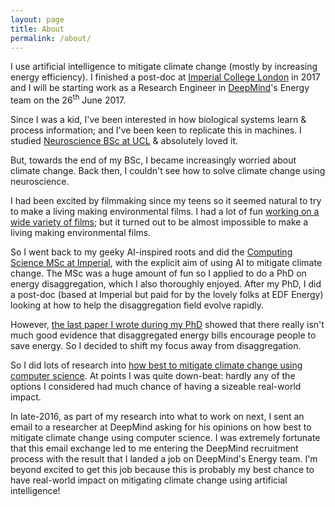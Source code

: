 ```yaml
---
layout: page
title: About
permalink: /about/
---
```


I use artificial intelligence to mitigate climate change (mostly by increasing energy efficiency). I finished a post-doc at [Imperial College London](https://www.imperial.ac.uk) in 2017 and I will be starting work as a Research Engineer in [DeepMind](https://deepmind.com)'s Energy team on the 26<sup>th</sup> June 2017.

Since I was a kid, I've been interested in how biological systems learn & process information; and I've been keen to replicate this in machines. I studied [Neuroscience BSc at UCL](http://www.ucl.ac.uk/prospective-students/undergraduate/degrees/neuroscience-bsc/) & absolutely loved it.

But, towards the end of my BSc, I became increasingly worried about climate change. Back then, I couldn't see how to solve climate change using neuroscience.

I had been excited by filmmaking since my teens so it seemed natural to try to make a living making environmental films.  I had a lot of fun [working on a wide variety of films](/films); but it turned out to be almost impossible to make a living making environmental films.

So I went back to my geeky AI-inspired roots and did the [Computing Science MSc at Imperial](https://www.imperial.ac.uk/study/pg/computing/computing-science/), with the explicit aim of using AI to mitigate climate change. The MSc was a huge amount of fun so I applied to do a PhD on energy disaggregation, which I also thoroughly enjoyed. After my PhD, I did a post-doc (based at Imperial but paid for by the lovely folks at EDF Energy) looking at how to help the disaggregation field evolve rapidly. 

However, [the last paper I wrote during my PhD](https://arxiv.org/abs/1605.00962) showed that there really isn't much good evidence that disaggregated energy bills encourage people to save energy. So I decided to shift my focus away from disaggregation.

So I did lots of research into [how best to mitigate climate change using computer science](https://github.com/JackKelly/climate-change-mitigation). At points I was quite down-beat: hardly any of the options I considered had much chance of having a sizeable real-world impact. 

In late-2016, as part of my research into what to work on next, I sent an email to a researcher at DeepMind asking for his opinions on how best to mitigate climate change using computer science. I was extremely fortunate that this email exchange led to me entering the DeepMind recruitment process with the result that I landed a job on DeepMind's Energy team. I'm beyond excited to get this job because this is probably my best chance to have real-world impact on mitigating climate change using artificial intelligence! 
